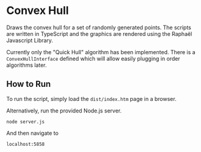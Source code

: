 # Convex Hull

Draws the convex hull for a set of randomly generated points. 
The scripts are written in TypeScript and the graphics are rendered using the Raphaël Javascript Library.

Currently only the "Quick Hull" algorithm has been implemented. 
There is a `ConvexHullInterface` defined which will allow easily plugging in order algorithms later. 

## How to Run

To run the script, simply load the `dist/index.htm` page in a browser.

Alternatively, run the provided Node.js server.

```node server.js```

And then navigate to 

```localhost:5858```
